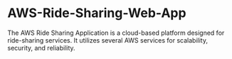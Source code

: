 # AWS-Ride-Sharing-Web-App
The AWS Ride Sharing Application is a cloud-based platform designed for ride-sharing services. It utilizes several AWS services for scalability, security, and reliability. 
